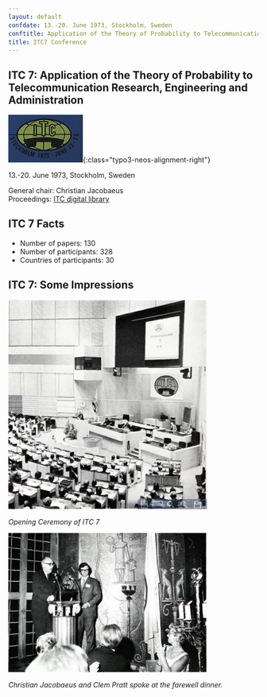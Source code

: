 ```yaml
---
layout: default
confdate: 13.-20. June 1973, Stockholm, Sweden
conftitle: Application of the Theory of Probability to Telecommunication Research, Engineering and Administration
title: ITC7 Conference
---
```


## ITC 7: Application of the Theory of Probability to Telecommunication Research, Engineering and Administration

![](/assets/Persistent/itc07-small.png){:class="typo3-neos-alignment-right"}

13.-20. June 1973, Stockholm, Sweden

General chair: Christian Jacobaeus<br/>
Proceedings: [ITC digital library](/itc-library/itc7.html)




## ITC 7 Facts

  * Number of papers: 130
  * Number of participants: 328
  * Countries of participants: 30



## ITC 7: Some Impressions

![](/assets/Persistent/itc7-congress-400x421.png)

_Opening Ceremony of ITC 7_

![](/assets/Persistent/itc7-diner-399x280.png)

_Christian Jacobaeus and Clem Pratt spoke at the farewell dinner._